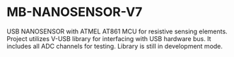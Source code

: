 # MB-NANOSENSOR-V7
USB NANOSENSOR with ATMEL AT861 MCU for resistive sensing elements.
Project utilizes V-USB library for interfacing with USB hardware bus.
It includes all ADC channels for testing.
Library is still in development mode.
